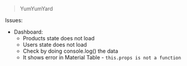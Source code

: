 > YumYumYard

Issues:
- Dashboard:
  - Products state does not load
  - Users state does not load
  - Check by doing console.log() the data
  - It shows error in Material Table - ```this.props is not a function```
